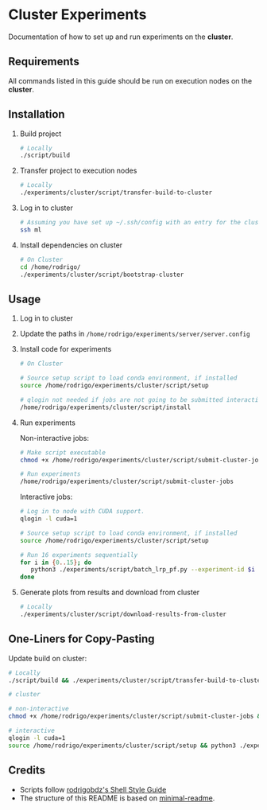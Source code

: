 # Cluster Experiments

Documentation of how to set up and run experiments on the **cluster**.

## Requirements

All commands listed in this guide should be run on execution nodes on the **cluster**.

## Installation

1. Build project

   ```sh
   # Locally
   ./script/build
   ```

1. Transfer project to execution nodes

   ```sh
   # Locally
   ./experiments/cluster/script/transfer-build-to-cluster
   ```

1. Log in to cluster

   ```sh
   # Assuming you have set up ~/.ssh/config with an entry for the cluster with HostName 'ml'
   ssh ml
   ```

1. Install dependencies on cluster

   ```sh
   # On Cluster
   cd /home/rodrigo/
   ./experiments/cluster/script/bootstrap-cluster
   ```

## Usage

1. Log in to cluster

1. Update the paths in `/home/rodrigo/experiments/server/server.config`

1. Install code for experiments

   ```sh
   # On Cluster

   # Source setup script to load conda environment, if installed
   source /home/rodrigo/experiments/cluster/script/setup

   # qlogin not needed if jobs are not going to be submitted interactively
   /home/rodrigo/experiments/cluster/script/install
   ```

1. Run experiments

   Non-interactive jobs:

   ```sh
   # Make script executable
   chmod +x /home/rodrigo/experiments/cluster/script/submit-cluster-jobs

   # Run experiments
   /home/rodrigo/experiments/cluster/script/submit-cluster-jobs
   ```

   Interactive jobs:

   ```sh
   # Log in to node with CUDA support.
   qlogin -l cuda=1

   # Source setup script to load conda environment, if installed
   source /home/rodrigo/experiments/cluster/script/setup

   # Run 16 experiments sequentially
   for i in {0..15}; do
      python3 ./experiments/script/batch_lrp_pf.py --experiment-id $i --config-file ./experiments/cluster/cluster.config
   done
   ```

1. Generate plots from results and download from cluster

   ```sh
   # Locally
   ./experiments/cluster/script/download-results-from-cluster
   ```

## One-Liners for Copy-Pasting

Update build on cluster:

```sh
# Locally
./script/build && ./experiments/cluster/script/transfer-build-to-cluster && ssh ml 'source /home/rodrigo/experiments/cluster/script/setup && /home/rodrigo/experiments/cluster/script/install' && ssh ml

# cluster

# non-interactive
chmod +x /home/rodrigo/experiments/cluster/script/submit-cluster-jobs && /home/rodrigo/experiments/cluster/script/submit-cluster-jobs

# interactive
qlogin -l cuda=1
source /home/rodrigo/experiments/cluster/script/setup && python3 ./experiments/script/batch_lrp_pf.py --experiment-id 0 --config-file ./experiments/cluster/cluster.config
```

## Credits

- Scripts follow [rodrigobdz's Shell Style Guide](https://github.com/rodrigobdz/styleguide-sh)
- The structure of this README is based on [minimal-readme](https://github.com/rodrigobdz/minimal-readme).
